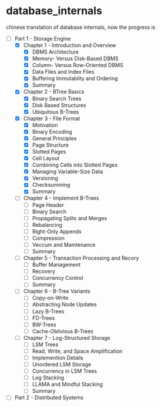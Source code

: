 # database_internals
chinese translation of database internals, now the progress is

- [ ] Part 1 - Storage Engine
  - [x] Chapter 1 - Introduction and Overview
    - [x] DBMS Architecture
    - [x] Memory- Versus Disk-Based DBMS
    - [x] Column- Versus Row-Oriented DBMS
    - [x] Data Files and Index Files
    - [x] Buffering Immutablity and Ordering
    - [x] Summary
  - [x] Chapter 2 - BTree Basics
    - [x] Binary Search Trees
    - [x] Disk Based Structures
    - [x] Ubiquitous B-Trees
  - [x] Chapter 3 - FIle Format
    - [x] Motivation
    - [x] Binary Encoding
    - [x] General Principles
    - [x] Page Structure
    - [x] Slotted Pages
    - [x] Cell Layout
    - [x] Combining Cells into Slotted Pages
    - [x] Managing Variable-Size Data
    - [x] Versioning
    - [x] Checksumming
    - [x] Summary
  - [ ] Chapter 4 - Implement B-Trees
    - [ ] Page Header
    - [ ] Binary Search
    - [ ] Propagating Splits and Merges
    - [ ] Rebalancing
    - [ ] Right-Only Appends
    - [ ] Compression
    - [ ] Veccum and Maintenance
    - [ ] Summary
  - [ ] Chapter 5 - Transaction Processing and Recory
    - [ ] Buffer Management
    - [ ] Recovery
    - [ ] Concurrency Control
    - [ ] Summary
  - [ ] Chapter 6 - B-Tree Variants
    - [ ] Copy-on-Write
    - [ ] Abstracting Node Updates
    - [ ] Lazy B-Trees
    - [ ] FD-Trees
    - [ ] BW-Trees
    - [ ] Cache-Oblivious B-Trees
  - [ ] Chapter 7 - Log-Structured Storage
    - [ ] LSM Trees
    - [ ] Read, Write, and Space Amplification
    - [ ] Implemention Details
    - [ ] Unordered LSM Storage
    - [ ] Concurrency in LSM Trees
    - [ ] Log Stacking
    - [ ] LLAMA and Mindful Stacking
    - [ ] Summary
- [ ] Part 2 - Distributed Systems
